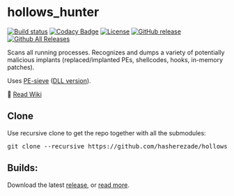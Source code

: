 # hollows_hunter
[![Build status](https://ci.appveyor.com/api/projects/status/nsc2eux5986y1shq?svg=true)](https://ci.appveyor.com/project/hasherezade/hollows-hunter)
[![Codacy Badge](https://api.codacy.com/project/badge/Grade/0c149fcd62084f96ac0c131e4473dbdf)](https://www.codacy.com/manual/hasherezade/hollows_hunter?utm_source=github.com&amp;utm_medium=referral&amp;utm_content=hasherezade/hollows_hunter&amp;utm_campaign=Badge_Grade)
[![License](https://img.shields.io/badge/License-BSD%202--Clause-blue.svg)](https://opensource.org/licenses/BSD-2-Clause)
[![GitHub release](https://img.shields.io/github/release/hasherezade/hollows_hunter.svg)](https://github.com/hasherezade/hollows_hunter/releases)
[![Github All Releases](https://img.shields.io/github/downloads/hasherezade/hollows_hunter/total.svg)](http://www.somsubhra.com/github-release-stats/?username=hasherezade&repository=hollows_hunter)

Scans all running processes. Recognizes and dumps a variety of potentially malicious implants (replaced/implanted PEs, shellcodes, hooks, in-memory patches).

Uses [PE-sieve](https://github.com/hasherezade/pe-sieve.git) ([DLL version](https://github.com/hasherezade/pe-sieve/wiki/2.-How-to-build)).

📖 [Read Wiki](https://github.com/hasherezade/hollows_hunter/wiki)

## Clone
Use recursive clone to get the repo together with all the submodules:
<pre>
git clone --recursive https://github.com/hasherezade/hollows_hunter.git
</pre>
Builds:
-
Download the latest [release](https://github.com/hasherezade/hollows_hunter/releases), or [read more](https://github.com/hasherezade/hollows_hunter/wiki#download).
